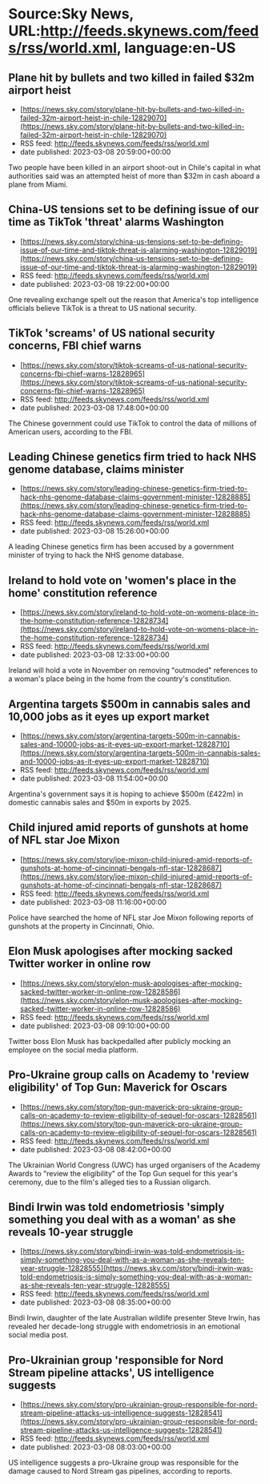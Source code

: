 # Source:Sky News, URL:http://feeds.skynews.com/feeds/rss/world.xml, language:en-US

## Plane hit by bullets and two killed in failed $32m airport heist
 - [https://news.sky.com/story/plane-hit-by-bullets-and-two-killed-in-failed-32m-airport-heist-in-chile-12829070](https://news.sky.com/story/plane-hit-by-bullets-and-two-killed-in-failed-32m-airport-heist-in-chile-12829070)
 - RSS feed: http://feeds.skynews.com/feeds/rss/world.xml
 - date published: 2023-03-08 20:59:00+00:00

Two people have been killed in an airport shoot-out in Chile's capital in what authorities said was an attempted heist of more than $32m in cash aboard a plane from Miami.

## China-US tensions set to be defining issue of our time as TikTok 'threat' alarms Washington
 - [https://news.sky.com/story/china-us-tensions-set-to-be-defining-issue-of-our-time-and-tiktok-threat-is-alarming-washington-12829019](https://news.sky.com/story/china-us-tensions-set-to-be-defining-issue-of-our-time-and-tiktok-threat-is-alarming-washington-12829019)
 - RSS feed: http://feeds.skynews.com/feeds/rss/world.xml
 - date published: 2023-03-08 19:22:00+00:00

One revealing exchange spelt out the reason that America's top intelligence officials believe TikTok is a threat to US national security.

## TikTok 'screams' of US national security concerns, FBI chief warns
 - [https://news.sky.com/story/tiktok-screams-of-us-national-security-concerns-fbi-chief-warns-12828965](https://news.sky.com/story/tiktok-screams-of-us-national-security-concerns-fbi-chief-warns-12828965)
 - RSS feed: http://feeds.skynews.com/feeds/rss/world.xml
 - date published: 2023-03-08 17:48:00+00:00

The Chinese government could use TikTok to control the data of millions of American users, according to the FBI.

## Leading Chinese genetics firm tried to hack NHS genome database, claims minister
 - [https://news.sky.com/story/leading-chinese-genetics-firm-tried-to-hack-nhs-genome-database-claims-government-minister-12828885](https://news.sky.com/story/leading-chinese-genetics-firm-tried-to-hack-nhs-genome-database-claims-government-minister-12828885)
 - RSS feed: http://feeds.skynews.com/feeds/rss/world.xml
 - date published: 2023-03-08 15:26:00+00:00

A leading Chinese genetics firm has been accused by a government minister of trying to hack the NHS genome database.

## Ireland to hold vote on 'women's place in the home' constitution reference
 - [https://news.sky.com/story/ireland-to-hold-vote-on-womens-place-in-the-home-constitution-reference-12828734](https://news.sky.com/story/ireland-to-hold-vote-on-womens-place-in-the-home-constitution-reference-12828734)
 - RSS feed: http://feeds.skynews.com/feeds/rss/world.xml
 - date published: 2023-03-08 12:33:00+00:00

Ireland will hold a vote in November on removing "outmoded" references to a woman's place being in the home from the country's constitution.

## Argentina targets $500m in cannabis sales and 10,000 jobs as it eyes up export market
 - [https://news.sky.com/story/argentina-targets-500m-in-cannabis-sales-and-10000-jobs-as-it-eyes-up-export-market-12828710](https://news.sky.com/story/argentina-targets-500m-in-cannabis-sales-and-10000-jobs-as-it-eyes-up-export-market-12828710)
 - RSS feed: http://feeds.skynews.com/feeds/rss/world.xml
 - date published: 2023-03-08 11:54:00+00:00

Argentina's government says it is hoping to achieve $500m (&#163;422m) in domestic cannabis sales and $50m in exports by 2025.

## Child injured amid reports of gunshots at home of NFL star Joe Mixon
 - [https://news.sky.com/story/joe-mixon-child-injured-amid-reports-of-gunshots-at-home-of-cincinnati-bengals-nfl-star-12828687](https://news.sky.com/story/joe-mixon-child-injured-amid-reports-of-gunshots-at-home-of-cincinnati-bengals-nfl-star-12828687)
 - RSS feed: http://feeds.skynews.com/feeds/rss/world.xml
 - date published: 2023-03-08 11:16:00+00:00

Police have searched the home of NFL star Joe Mixon following reports of gunshots at the property in Cincinnati, Ohio.&#160;

## Elon Musk apologises after mocking sacked Twitter worker in online row
 - [https://news.sky.com/story/elon-musk-apologises-after-mocking-sacked-twitter-worker-in-online-row-12828586](https://news.sky.com/story/elon-musk-apologises-after-mocking-sacked-twitter-worker-in-online-row-12828586)
 - RSS feed: http://feeds.skynews.com/feeds/rss/world.xml
 - date published: 2023-03-08 09:10:00+00:00

Twitter boss Elon Musk has backpedalled after publicly mocking an employee on the social media platform.&#160;

## Pro-Ukraine group calls on Academy to 'review eligibility' of Top Gun: Maverick for Oscars
 - [https://news.sky.com/story/top-gun-maverick-pro-ukraine-group-calls-on-academy-to-review-eligibility-of-sequel-for-oscars-12828561](https://news.sky.com/story/top-gun-maverick-pro-ukraine-group-calls-on-academy-to-review-eligibility-of-sequel-for-oscars-12828561)
 - RSS feed: http://feeds.skynews.com/feeds/rss/world.xml
 - date published: 2023-03-08 08:42:00+00:00

The Ukrainian World Congress (UWC) has urged organisers of the Academy Awards to "review the eligibility" of the Top Gun sequel for this year's ceremony, due to the film's alleged ties to a Russian oligarch.

## Bindi Irwin was told endometriosis 'simply something you deal with as a woman' as she reveals 10-year struggle
 - [https://news.sky.com/story/bindi-irwin-was-told-endometriosis-is-simply-something-you-deal-with-as-a-woman-as-she-reveals-ten-year-struggle-12828555](https://news.sky.com/story/bindi-irwin-was-told-endometriosis-is-simply-something-you-deal-with-as-a-woman-as-she-reveals-ten-year-struggle-12828555)
 - RSS feed: http://feeds.skynews.com/feeds/rss/world.xml
 - date published: 2023-03-08 08:35:00+00:00

Bindi Irwin, daughter of the late Australian wildlife presenter Steve Irwin, has revealed her decade-long struggle with endometriosis in an emotional social media post.

## Pro-Ukrainian group 'responsible for Nord Stream pipeline attacks', US intelligence suggests
 - [https://news.sky.com/story/pro-ukrainian-group-responsible-for-nord-stream-pipeline-attacks-us-intelligence-suggests-12828541](https://news.sky.com/story/pro-ukrainian-group-responsible-for-nord-stream-pipeline-attacks-us-intelligence-suggests-12828541)
 - RSS feed: http://feeds.skynews.com/feeds/rss/world.xml
 - date published: 2023-03-08 08:03:00+00:00

US intelligence suggests a pro-Ukraine group was responsible for the damage caused to Nord Stream gas pipelines, according to reports.

